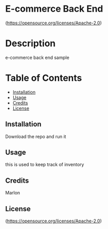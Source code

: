 # E-commerce Back End

(https://opensource.org/licenses/Apache-2.0)

# Description
e-commerce back end sample

# Table of Contents

- [Installation](#Installation)
- [Usage](#Usage)
- [Credits](#Credits)
- [License](#License)

## Installation

Download the repo and run it

## Usage

this is used to keep track of inventory

## Credits

Marlon

## License

(https://opensource.org/licenses/Apache-2.0)

